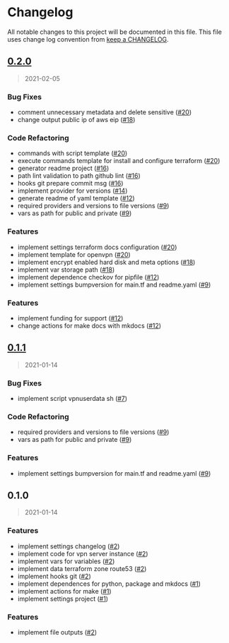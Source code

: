 # Changelog

All notable changes to this project will be documented in this file. This file uses change log convention from [keep a CHANGELOG](http://keepachangelog.com/en/0.3.0/).

<a name="0.2.0"></a>

## [0.2.0](https://github.com/hadenlabs/terraform-aws-openvpn/compare/0.1.1...0.2.0)

> 2021-02-05

### Bug Fixes

- comment unnecessary metadata and delete sensitive ([#20](https://github.com/hadenlabs/terraform-aws-openvpn/issues/20))
- change output public ip of aws eip ([#18](https://github.com/hadenlabs/terraform-aws-openvpn/issues/18))

### Code Refactoring

- commands with script template ([#20](https://github.com/hadenlabs/terraform-aws-openvpn/issues/20))
- execute commands template for install and configure terraform ([#20](https://github.com/hadenlabs/terraform-aws-openvpn/issues/20))
- generator readme project ([#16](https://github.com/hadenlabs/terraform-aws-openvpn/issues/16))
- path lint validation to path github lint ([#16](https://github.com/hadenlabs/terraform-aws-openvpn/issues/16))
- hooks git prepare commit msg ([#16](https://github.com/hadenlabs/terraform-aws-openvpn/issues/16))
- implement provider for versions ([#14](https://github.com/hadenlabs/terraform-aws-openvpn/issues/14))
- generate readme of yaml template ([#12](https://github.com/hadenlabs/terraform-aws-openvpn/issues/12))
- required providers and versions to file versions ([#9](https://github.com/hadenlabs/terraform-aws-openvpn/issues/9))
- vars as path for public and private ([#9](https://github.com/hadenlabs/terraform-aws-openvpn/issues/9))

### Features

- implement settings terraform docs configuration ([#20](https://github.com/hadenlabs/terraform-aws-openvpn/issues/20))
- implement template for openvpn ([#20](https://github.com/hadenlabs/terraform-aws-openvpn/issues/20))
- implement encrypt enabled hard disk and meta options ([#18](https://github.com/hadenlabs/terraform-aws-openvpn/issues/18))
- implement var storage path ([#18](https://github.com/hadenlabs/terraform-aws-openvpn/issues/18))
- implement dependence checkov for pipfile ([#12](https://github.com/hadenlabs/terraform-aws-openvpn/issues/12))
- implement settings bumpversion for main.tf and readme.yaml ([#9](https://github.com/hadenlabs/terraform-aws-openvpn/issues/9))

### Features

- implement funding for support ([#12](https://github.com/hadenlabs/terraform-aws-openvpn/issues/12))
- change actions for make docs with mkdocs ([#12](https://github.com/hadenlabs/terraform-aws-openvpn/issues/12))

<a name="0.1.1"></a>

## [0.1.1](https://github.com/hadenlabs/terraform-aws-openvpn/compare/0.1.0...0.1.1)

> 2021-01-14

### Bug Fixes

- implement script vpnuserdata sh ([#7](https://github.com/hadenlabs/terraform-aws-openvpn/issues/7))

### Code Refactoring

- required providers and versions to file versions ([#9](https://github.com/hadenlabs/terraform-aws-openvpn/issues/9))
- vars as path for public and private ([#9](https://github.com/hadenlabs/terraform-aws-openvpn/issues/9))

### Features

- implement settings bumpversion for main.tf and readme.yaml ([#9](https://github.com/hadenlabs/terraform-aws-openvpn/issues/9))

<a name="0.1.0"></a>

## 0.1.0

> 2021-01-14

### Features

- implement settings changelog ([#2](https://github.com/hadenlabs/terraform-aws-openvpn/issues/2))
- implement code for vpn server instance ([#2](https://github.com/hadenlabs/terraform-aws-openvpn/issues/2))
- implement vars for variables ([#2](https://github.com/hadenlabs/terraform-aws-openvpn/issues/2))
- implement data terraform zone route53 ([#2](https://github.com/hadenlabs/terraform-aws-openvpn/issues/2))
- implement hooks git ([#2](https://github.com/hadenlabs/terraform-aws-openvpn/issues/2))
- implement dependences for python, package and mkdocs ([#1](https://github.com/hadenlabs/terraform-aws-openvpn/issues/1))
- implement actions for make ([#1](https://github.com/hadenlabs/terraform-aws-openvpn/issues/1))
- implement settings project ([#1](https://github.com/hadenlabs/terraform-aws-openvpn/issues/1))

### Features

- implement file outputs ([#2](https://github.com/hadenlabs/terraform-aws-openvpn/issues/2))
